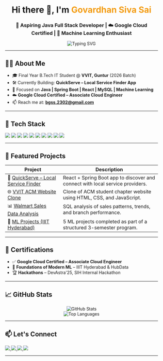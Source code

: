 <h1 align="center">Hi there 👋, I'm <span style="color:#f39c12;">Govardhan Siva Sai</span></h1>
<h3 align="center">🚀 Aspiring Java Full Stack Developer | ☁️ Google Cloud Certified | 🤖 Machine Learning Enthusiast</h3>

<p align="center">
  <img src="https://readme-typing-svg.demolab.com?font=Fira+Code&duration=3000&pause=1000&color=3D62F5&center=true&vCenter=true&width=440&lines=Welcome+to+my+GitHub!" alt="Typing SVG" />
</p>

---

## 👨‍💻 About Me

- 🎓 Final Year B.Tech IT Student @ **VVIT, Guntur** (2026 Batch)  
- 🛠 Currently Building: **QuickServe – Local Service Finder App**
- 🌱 Focused on **Java | Spring Boot | React | MySQL | Machine Learning**
- ☁️ **Google Cloud Certified – Associate Cloud Engineer**
- 📫 Reach me at: **bgss.2302@gmail.com**

---

## 🧰 Tech Stack

<p>
  <img src="https://img.shields.io/badge/Java-%23ED8B00.svg?style=for-the-badge&logo=java&logoColor=white"/>
  <img src="https://img.shields.io/badge/SpringBoot-%236DB33F.svg?style=for-the-badge&logo=springboot&logoColor=white"/>
  <img src="https://img.shields.io/badge/React-%2361DAFB.svg?style=for-the-badge&logo=react&logoColor=white"/>
  <img src="https://img.shields.io/badge/MySQL-%2300f.svg?style=for-the-badge&logo=mysql&logoColor=white"/>
  <img src="https://img.shields.io/badge/Python-%233776AB.svg?style=for-the-badge&logo=python&logoColor=white"/>
  <img src="https://img.shields.io/badge/JavaScript-%23F7DF1E.svg?style=for-the-badge&logo=javascript&logoColor=black"/>
  <img src="https://img.shields.io/badge/HTML-%23E34F26.svg?style=for-the-badge&logo=html5&logoColor=white"/>
  <img src="https://img.shields.io/badge/CSS-%231572B6.svg?style=for-the-badge&logo=css3&logoColor=white"/>
  <img src="https://img.shields.io/badge/Git-%23F05032.svg?style=for-the-badge&logo=git&logoColor=white"/>
  <img src="https://img.shields.io/badge/GCP-%234285F4.svg?style=for-the-badge&logo=google-cloud&logoColor=white"/>
</p>

---

## 🚀 Featured Projects

| Project | Description |
|--------|-------------|
| 🔧 [QuickServe – Local Service Finder](https://github.com/Govardhan2302/QuickServe) | React + Spring Boot app to discover and connect with local service providers. |
| 🌐 [VVIT ACM Website Clone](https://github.com/Govardhan2302/ACM_WEBMASTER) | Clone of ACM student chapter website using HTML, CSS, and JavaScript. |
| 📊 [Walmart Sales Data Analysis](https://github.com/Govardhan2302/Walmart-Sparkathon) | SQL analysis of sales patterns, trends, and branch performance. |
| 🤖 [ML Projects (IIIT Hyderabad)](https://github.com/Govardhan2302/Machine-Learning-Projects) | 5 ML projects completed as part of a structured 3-semester program. |

---

## 📜 Certifications

- ✅ **Google Cloud Certified – Associate Cloud Engineer**  
- 🧠 **Foundations of Modern ML** – IIIT Hyderabad & HubData  
- 🏆 **Hackathons** – DevAstra'25, SIH Internal Hackathon  

---

## 📈 GitHub Stats

<p align="center">
  <img src="https://github-readme-stats.vercel.app/api?username=Govardhan2302&show_icons=true&theme=tokyonight&hide_border=false" alt="GitHub Stats" />
  <br/>
  <img src="https://github-readme-stats.vercel.app/api/top-langs/?username=Govardhan2302&layout=compact&theme=tokyonight" alt="Top Languages" />
</p>

---

## 📫 Let's Connect

<p>
  <a href="https://linkedin.com/in/govardhan-siva-sai-3a1a721b3">
    <img src="https://img.shields.io/badge/LinkedIn-%230077B5.svg?style=for-the-badge&logo=linkedin&logoColor=white"/>
  </a>
  <a href="mailto:bgss.2302@gmail.com">
    <img src="https://img.shields.io/badge/Gmail-%23D14836.svg?style=for-the-badge&logo=gmail&logoColor=white"/>
  </a>
  <a href="https://github.com/Govardhan2302">
    <img src="https://img.shields.io/badge/GitHub-%2312100E.svg?style=for-the-badge&logo=github&logoColor=white"/>
  </a>
  <a href="https://govardhan2302.github.io/Govardhan-Portfolio/">
    <img src="https://img.shields.io/badge/Portfolio-%23FF6F61.svg?style=for-the-badge&logo=web&logoColor=white"/>
  </a>
</p>

---

